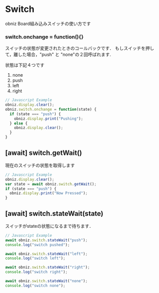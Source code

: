 # Switch
obniz Board組み込みスイッチの使い方です

### switch.onchange = function(){}
スイッチの状態が変更されたときのコールバックです．
もしスイッチを押して，離した場合，"push" と "none"の２回呼ばれます.

状態は下記４つです

1. none
2. push
3. left
4. right

```Javascript
// Javascript Example
obniz.display.clear();
obniz.switch.onchange = function(state) {
  if (state === "push") {
    obniz.display.print("Pushing");
  } else {
    obniz.display.clear();
  }
}
```

## [await] switch.getWait()
現在のスイッチの状態を取得します

```Javascript
// Javascript Example
obniz.display.clear();
var state = await obniz.switch.getWait();
if (state === "push") {
  obniz.display.print("Now Pressed");
}
```



## [await] switch.stateWait(state)
スイッチがstateの状態になるまで待ちます．

```Javascript
// Javascript Example
await obniz.switch.stateWait("push"); 
console.log("switch pushed");

await obniz.switch.stateWait("left"); 
console.log("switch left");

await obniz.switch.stateWait("right"); 
console.log("switch right");

await obniz.switch.stateWait("none"); 
console.log("switch none");

```
